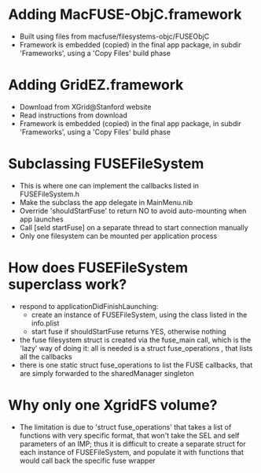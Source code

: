 
# Adding MacFUSE-ObjC.framework

* Built using files from macfuse/filesystems-objc/FUSEObjC
* Framework is embedded (copied) in the final app package, in subdir 'Frameworks', using a 'Copy Files' build phase


# Adding GridEZ.framework

* Download from XGrid@Stanford website
* Read instructions from download
* Framework is embedded (copied) in the final app package, in subdir 'Frameworks', using a 'Copy Files' build phase


# Subclassing FUSEFileSystem

* This is where one can implement the callbacks listed in FUSEFileSystem.h
* Make the subclass the app delegate in MainMenu.nib
* Override 'shouldStartFuse' to return NO to avoid auto-mounting when app launches
* Call [seld startFuse] on a separate thread to start connection manually
* Only one filesystem can be mounted per application process


# How does FUSEFileSystem superclass work?

* respond to applicationDidFinishLaunching:
	* create an instance of FUSEFileSystem, using the class listed in the info.plist
	* start fuse if shouldStartFuse returns YES, otherwise nothing
* the fuse filesystem struct is created via the fuse\_main call, which is the 'lazy' way of doing it: all is needed is a struct fuse\_operations , that lists all the callbacks
* there is one static struct fuse\_operations to list the FUSE callbacks, that are simply forwarded to the sharedManager singleton


# Why only one XgridFS volume?

* The limitation is due to 'struct fuse_operations' that takes a list of functions with very specific format, that won't take the SEL and self parameters of an IMP; thus it is difficult to create a separate struct for each instance of FUSEFileSystem, and populate it with functions that would call back the specific fuse wrapper
